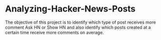 # Analyzing-Hacker-News-Posts
The objective of this project is to identify which type of post  receives  more comment Ask HN or Show HN and also identify  which posts created at a certain time receive more comments on average.
